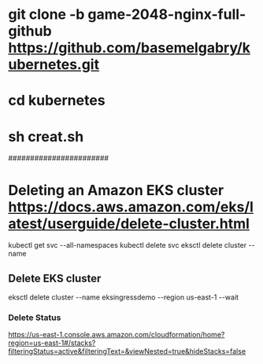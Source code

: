 # git clone -b game-2048-nginx-full-github https://github.com/basemelgabry/kubernetes.git
# cd kubernetes
# sh creat.sh

#######################
# Deleting an Amazon EKS cluster https://docs.aws.amazon.com/eks/latest/userguide/delete-cluster.html
kubectl get svc --all-namespaces
kubectl delete svc <service-name>
eksctl delete cluster --name <prod>


## Delete EKS cluster
eksctl delete cluster --name eksingressdemo --region us-east-1 --wait
### Delete Status
https://us-east-1.console.aws.amazon.com/cloudformation/home?region=us-east-1#/stacks?filteringStatus=active&filteringText=&viewNested=true&hideStacks=false

